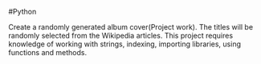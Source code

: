 
#Python 

Create a randomly generated album cover(Project work). The titles will be randomly selected from the Wikipedia articles. This project requires knowledge of working with strings, indexing, importing libraries, using functions and methods.
